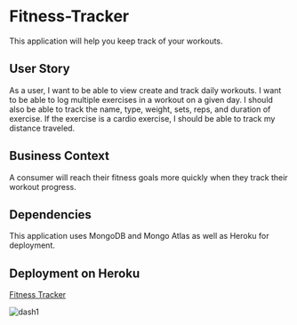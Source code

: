 # Fitness-Tracker
This application will help you keep track of your workouts.

## User Story

 As a user, I want to be able to view create and track daily workouts. I want to be able to log multiple exercises in a workout on a given day. I should also be able to track the name, type, weight, sets, reps, and duration of exercise. If the exercise is a cardio exercise, I should be able to track my distance traveled.

## Business Context

A consumer will reach their fitness goals more quickly when they track their workout progress.

## Dependencies

This application uses MongoDB and Mongo Atlas as well as Heroku for deployment. 

## Deployment on Heroku

[Fitness Tracker](https://pacific-peak-57462.herokuapp.com/)


![dash1](https://user-images.githubusercontent.com/81999910/132996096-faf07e24-7000-4d64-967b-c59a18d934cd.png)


